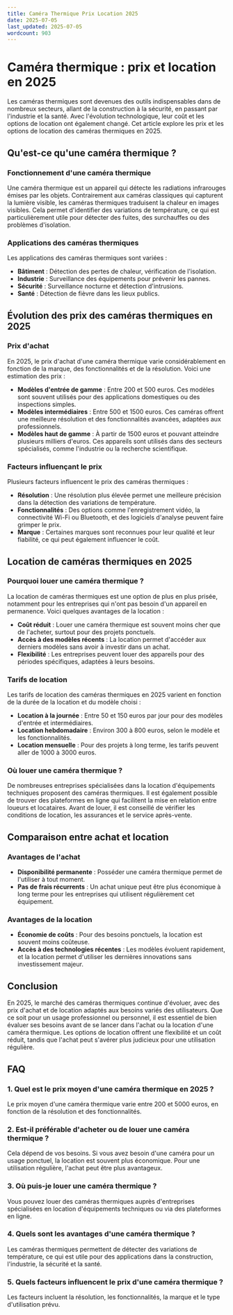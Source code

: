 ```yaml
---
title: Caméra Thermique Prix Location 2025
date: 2025-07-05
last_updated: 2025-07-05
wordcount: 903
---
```


# Caméra thermique : prix et location en 2025

Les caméras thermiques sont devenues des outils indispensables dans de nombreux secteurs, allant de la construction à la sécurité, en passant par l'industrie et la santé. Avec l'évolution technologique, leur coût et les options de location ont également changé. Cet article explore les prix et les options de location des caméras thermiques en 2025.

## Qu'est-ce qu'une caméra thermique ?

### Fonctionnement d'une caméra thermique

Une caméra thermique est un appareil qui détecte les radiations infrarouges émises par les objets. Contrairement aux caméras classiques qui capturent la lumière visible, les caméras thermiques traduisent la chaleur en images visibles. Cela permet d'identifier des variations de température, ce qui est particulièrement utile pour détecter des fuites, des surchauffes ou des problèmes d'isolation.

### Applications des caméras thermiques

Les applications des caméras thermiques sont variées :

- **Bâtiment** : Détection des pertes de chaleur, vérification de l'isolation.
- **Industrie** : Surveillance des équipements pour prévenir les pannes.
- **Sécurité** : Surveillance nocturne et détection d'intrusions.
- **Santé** : Détection de fièvre dans les lieux publics.

## Évolution des prix des caméras thermiques en 2025

### Prix d'achat

En 2025, le prix d'achat d'une caméra thermique varie considérablement en fonction de la marque, des fonctionnalités et de la résolution. Voici une estimation des prix :

- **Modèles d'entrée de gamme** : Entre 200 et 500 euros. Ces modèles sont souvent utilisés pour des applications domestiques ou des inspections simples.
- **Modèles intermédiaires** : Entre 500 et 1500 euros. Ces caméras offrent une meilleure résolution et des fonctionnalités avancées, adaptées aux professionnels.
- **Modèles haut de gamme** : À partir de 1500 euros et pouvant atteindre plusieurs milliers d'euros. Ces appareils sont utilisés dans des secteurs spécialisés, comme l'industrie ou la recherche scientifique.

### Facteurs influençant le prix

Plusieurs facteurs influencent le prix des caméras thermiques :

- **Résolution** : Une résolution plus élevée permet une meilleure précision dans la détection des variations de température.
- **Fonctionnalités** : Des options comme l'enregistrement vidéo, la connectivité Wi-Fi ou Bluetooth, et des logiciels d'analyse peuvent faire grimper le prix.
- **Marque** : Certaines marques sont reconnues pour leur qualité et leur fiabilité, ce qui peut également influencer le coût.

## Location de caméras thermiques en 2025

### Pourquoi louer une caméra thermique ?

La location de caméras thermiques est une option de plus en plus prisée, notamment pour les entreprises qui n'ont pas besoin d'un appareil en permanence. Voici quelques avantages de la location :

- **Coût réduit** : Louer une caméra thermique est souvent moins cher que de l'acheter, surtout pour des projets ponctuels.
- **Accès à des modèles récents** : La location permet d'accéder aux derniers modèles sans avoir à investir dans un achat.
- **Flexibilité** : Les entreprises peuvent louer des appareils pour des périodes spécifiques, adaptées à leurs besoins.

### Tarifs de location

Les tarifs de location des caméras thermiques en 2025 varient en fonction de la durée de la location et du modèle choisi :

- **Location à la journée** : Entre 50 et 150 euros par jour pour des modèles d'entrée et intermédiaires.
- **Location hebdomadaire** : Environ 300 à 800 euros, selon le modèle et les fonctionnalités.
- **Location mensuelle** : Pour des projets à long terme, les tarifs peuvent aller de 1000 à 3000 euros.

### Où louer une caméra thermique ?

De nombreuses entreprises spécialisées dans la location d'équipements techniques proposent des caméras thermiques. Il est également possible de trouver des plateformes en ligne qui facilitent la mise en relation entre loueurs et locataires. Avant de louer, il est conseillé de vérifier les conditions de location, les assurances et le service après-vente.

## Comparaison entre achat et location

### Avantages de l'achat

- **Disponibilité permanente** : Posséder une caméra thermique permet de l'utiliser à tout moment.
- **Pas de frais récurrents** : Un achat unique peut être plus économique à long terme pour les entreprises qui utilisent régulièrement cet équipement.

### Avantages de la location

- **Économie de coûts** : Pour des besoins ponctuels, la location est souvent moins coûteuse.
- **Accès à des technologies récentes** : Les modèles évoluent rapidement, et la location permet d'utiliser les dernières innovations sans investissement majeur.

## Conclusion

En 2025, le marché des caméras thermiques continue d'évoluer, avec des prix d'achat et de location adaptés aux besoins variés des utilisateurs. Que ce soit pour un usage professionnel ou personnel, il est essentiel de bien évaluer ses besoins avant de se lancer dans l'achat ou la location d'une caméra thermique. Les options de location offrent une flexibilité et un coût réduit, tandis que l'achat peut s'avérer plus judicieux pour une utilisation régulière.

## FAQ

### 1. Quel est le prix moyen d'une caméra thermique en 2025 ?

Le prix moyen d'une caméra thermique varie entre 200 et 5000 euros, en fonction de la résolution et des fonctionnalités.

### 2. Est-il préférable d'acheter ou de louer une caméra thermique ?

Cela dépend de vos besoins. Si vous avez besoin d'une caméra pour un usage ponctuel, la location est souvent plus économique. Pour une utilisation régulière, l'achat peut être plus avantageux.

### 3. Où puis-je louer une caméra thermique ?

Vous pouvez louer des caméras thermiques auprès d'entreprises spécialisées en location d'équipements techniques ou via des plateformes en ligne.

### 4. Quels sont les avantages d'une caméra thermique ?

Les caméras thermiques permettent de détecter des variations de température, ce qui est utile pour des applications dans la construction, l'industrie, la sécurité et la santé.

### 5. Quels facteurs influencent le prix d'une caméra thermique ?

Les facteurs incluent la résolution, les fonctionnalités, la marque et le type d'utilisation prévu.